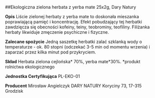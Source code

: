 ##Ekologiczna zielona herbata z yerba mate 25x2g, Dary Natury

**Opis** Liście zielonej herbaty z yerba mate to doskonała mieszanka poprawiającą pamięć i koncentrację. Efekt pobudzający tej herbatki zawdzięcza się obecności kofeiny, teiny, teobrominy, teofiliny. Filiżanka herbaty likwiduje zmęczenie psychiczne i fizyczne.

**Zalecane spożycie** Jedną saszetkę herbatki zalać szklanką wody o temperaturze - ok. 80 stopni (odczekać 3-5 min od momentu wrzenia) i zaparzać przez kilka minut pod przykryciem.

**Skład** Herbata zielona cejlońska* 70%, yerba mate*30%.
*produkt rolnictwa ekologicznego

**Jednostka Certyfikująca** PL-EKO-01

**Producent** Mirosław Angielczyk DARY NATURY
Koryciny 73, 17-315 Grodzisk